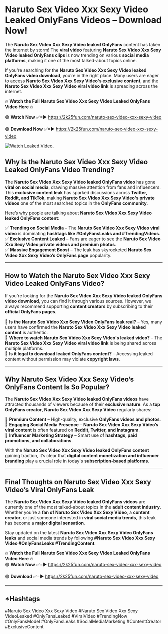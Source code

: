 # Naruto Sex Video Xxx Sexy Video Leaked OnlyFans Videos – Download Now!

The **Naruto Sex Video Xxx Sexy Video leaked OnlyFans** content has taken the internet by storm! The **viral video** featuring **Naruto Sex Video Xxx Sexy Video leaked OnlyFans clips** is now trending on various **social media platforms**, making it one of the most talked-about topics online.  

If you're searching for the **Naruto Sex Video Xxx Sexy Video leaked OnlyFans video download**, you’re in the right place. Many users are eager to access **Naruto Sex Video Xxx Sexy Video's exclusive content**, and the **Naruto Sex Video Xxx Sexy Video viral video link** is spreading across the internet.  

🔥 **Watch the Full Naruto Sex Video Xxx Sexy Video Leaked OnlyFans Video Here** 🔥  

🟢 **Watch Now** ✅=► https://2k25fun.com/naruto-sex-video-xxx-sexy-video

🟢 **Download Now** ✅=► https://2k25fun.com/naruto-sex-video-xxx-sexy-video

[![Watch Leaked Video.](https://miro.medium.com/v2/resize:fit:828/format:webp/1*cilzJN44JGOrTw9NJCrNHA.gif "Watch Leaked Video")](https://2k25fun.com/naruto-sex-video-xxx-sexy-video)

## **Why Is the Naruto Sex Video Xxx Sexy Video Leaked OnlyFans Video Trending?**  

The **Naruto Sex Video Xxx Sexy Video leaked OnlyFans video** has gone **viral on social media**, drawing massive attention from fans and influencers. This **exclusive content leak** has sparked discussions across **Twitter, Reddit, and TikTok**, making **Naruto Sex Video Xxx Sexy Video's private videos** one of the most searched topics in the **OnlyFans community**.  

Here’s why people are talking about **Naruto Sex Video Xxx Sexy Video leaked OnlyFans content**:  

✅ **Trending on Social Media** – The **Naruto Sex Video Xxx Sexy Video viral video** is dominating **hashtags like #OnlyFansLeaks and #TrendingVideos**.  
✅ **Exclusive Content Leaked** – Fans are eager to see the **Naruto Sex Video Xxx Sexy Video private videos and premium photos**.  
✅ **Massive Engagement Boost** – The leak has skyrocketed **Naruto Sex Video Xxx Sexy Video’s OnlyFans page** popularity.  

---

## **How to Watch the Naruto Sex Video Xxx Sexy Video Leaked OnlyFans Video?**  

If you're looking for the **Naruto Sex Video Xxx Sexy Video leaked OnlyFans video download**, you can find it through various sources. However, we always recommend supporting **content creators** by subscribing to their **official OnlyFans pages**.  

🔹 **Is the Naruto Sex Video Xxx Sexy Video OnlyFans leak real?** – Yes, many users have confirmed the **Naruto Sex Video Xxx Sexy Video leaked content** is authentic.  
🔹 **Where to watch Naruto Sex Video Xxx Sexy Video's leaked video?** – The **Naruto Sex Video Xxx Sexy Video viral video link** is being shared across multiple platforms.  
🔹 **Is it legal to download leaked OnlyFans content?** – Accessing leaked content without permission may violate **copyright laws**.  

---

## **Why Naruto Sex Video Xxx Sexy Video’s OnlyFans Content Is So Popular?**  

The **Naruto Sex Video Xxx Sexy Video leaked OnlyFans videos** have attracted thousands of viewers because of their **exclusive nature**. As a **top OnlyFans creator**, **Naruto Sex Video Xxx Sexy Video** regularly shares:  

📌 **Premium Content** – High-quality, exclusive **OnlyFans videos and photos**.  
📌 **Engaging Social Media Presence** – **Naruto Sex Video Xxx Sexy Video’s viral content** is often featured on **Reddit, Twitter, and Instagram**.  
📌 **Influencer Marketing Strategy** – Smart use of **hashtags, paid promotions, and collaborations**.  

With the **Naruto Sex Video Xxx Sexy Video leaked OnlyFans content** gaining traction, it’s clear that **digital content monetization and influencer branding** play a crucial role in today's **subscription-based platforms**.  

---

## **Final Thoughts on Naruto Sex Video Xxx Sexy Video’s Viral OnlyFans Leak**  

The **Naruto Sex Video Xxx Sexy Video leaked OnlyFans videos** are currently one of the most talked-about topics in the **adult content industry**. Whether you're a **fan of Naruto Sex Video Xxx Sexy Video**, a **content creator**, or just someone interested in **viral social media trends**, this leak has become a **major digital sensation**.  

Stay updated on the latest **Naruto Sex Video Xxx Sexy Video OnlyFans leaks** and social media trends by following **#Naruto Sex Video Xxx Sexy Video #OnlyFansLeaks #TrendingContent**.  

🔥 **Watch the Full Naruto Sex Video Xxx Sexy Video Leaked OnlyFans Video Here** 🔥  
🟢 **Watch Now** ✅=► https://2k25fun.com/naruto-sex-video-xxx-sexy-video

🟢 **Download** ✅=► https://2k25fun.com/naruto-sex-video-xxx-sexy-video

---

## *Hashtags
#Naruto Sex Video Xxx Sexy Video #Naruto Sex Video Xxx Sexy VideoLeaked #OnlyFansLeaked #ViralVideo #TrendingNow #OnlyFansModel #OnlyFansLeaks #SocialMediaMarketing #ContentCreator #ExclusiveContent  